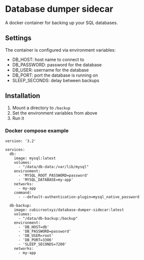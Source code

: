 # Database dumper sidecar

A docker container for backing up your SQL databases. 

## Settings

The container is configured via environment variables:

* DB_HOST: host name to connect to
* DB_PASSWORD: password for the database
* DB_USER: username for the database
* DB_PORT: port the database is running on
* SLEEP_SECONDS: delay between backups

## Installation

1. Mount a directory to `/backup`
2. Set the environment variables from above
3. Run it

### Docker compose example
```
version: '3.2'

services:
  db:
    image: mysql:latest
    volumes:
      - "/data/db-data:/var/lib/mysql"
    environment:
      - 'MYSQL_ROOT_PASSWORD=password'
      - 'MYSQL_DATABASE=my-app'
    networks:
      - my-app
    command:
      - --default-authentication-plugin=mysql_native_password

  db-backup:
    image: cubicrootxyz/database-dumper-sidecar:latest
    volumes:
      - "/data/db-backup:/backup"
    environment:
      - 'DB_HOST=db'
      - 'DB_PASSWORD=password'
      - 'DB_USER=root'
      - 'DB_PORT=3306'
      - 'SLEEP_SECONDS=7200'
    networks:
      - my-app
```